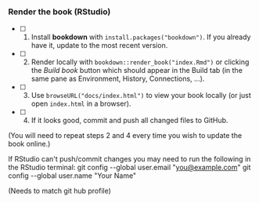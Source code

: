 
### Render the book (RStudio)

- [ ] 1. Install **bookdown** with `install.packages("bookdown")`. If you already have it, update to the most recent version.

- [ ] 2. Render locally with `bookdown::render_book("index.Rmd")` or clicking the *Build book* button which should appear in the Build tab (in the same pane as Environment, History, Connections, ...).

- [ ] 3. Use `browseURL("docs/index.html")` to view your book locally (or just open `index.html` in a browser).

- [ ] 4. If it looks good, commit and push all changed files to GitHub. 

(You will need to repeat steps 2 and 4 every time you wish to update the book online.)


If RStudio can't push/commit changes you may need to run the following in the RStudio terminal:
git config --global user.email "you@example.com"
git config --global user.name "Your Name"

(Needs to match git hub profile)